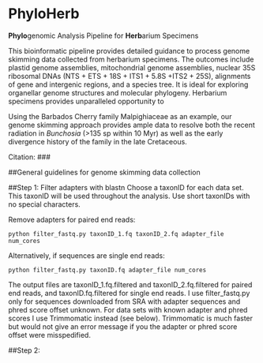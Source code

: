 # PhyloHerb
**Phylo**genomic Analysis Pipeline for **Herb**arium Specimens

This bioinformatic pipeline provides detailed guidance to process genome skimming data collected from herbarium specimens. The outcomes include plastid genome assemblies, mitochondrial genome assemblies, nuclear 35S ribosomal DNAs (NTS + ETS + 18S + ITS1 + 5.8S +ITS2 + 25S), alignments of gene and intergenic regions, and a species tree. It is ideal for exploring organellar genome structures and molecular phylogeny. Herbarium specimens provides unparalleled opportunity to 

Using the Barbados Cherry family Malpighiaceae as an example, our genome skimming approach provides ample data to resolve both the recent radiation in *Bunchosia* (>135 sp within 10 Myr) as well as the early divergence history of the family in the late Cretaceous. 

Citation: ###

##General guidelines for genome skimming data collection

##Step 1: Filter adapters with blastn
Choose a taxonID for each data set. This taxonID will be used throughout the analysis. Use short taxonIDs with no special characters.

Remove adapters for paired end reads:

	python filter_fastq.py taxonID_1.fq taxonID_2.fq adapter_file num_cores

Alternatively, if sequences are single end reads:
	
	python filter_fastq.py taxonID.fq adapter_file num_cores

The output files are taxonID_1.fq.filtered and taxonID_2.fq.filtered for paired end reads, and taxonID.fq.filtered for single end reads. I use filter_fastq.py only for sequences downloaded from SRA with adapter sequences and phred score offset unknown. For data sets with known adapter and phred scores I use Trimmomatic instead (see below). Trimmomatic is much faster but would not give an error message if you the adapter or phred score offset were misspedified.

##Step 2: 

